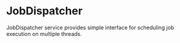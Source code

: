 # JobDispatcher

JobDispatcher service provides simple interface for scheduling job execution on multiple threads.
